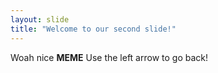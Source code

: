 ```yaml
---
layout: slide
title: "Welcome to our second slide!"
---
```

Woah nice __MEME__
Use the left arrow to go back!
